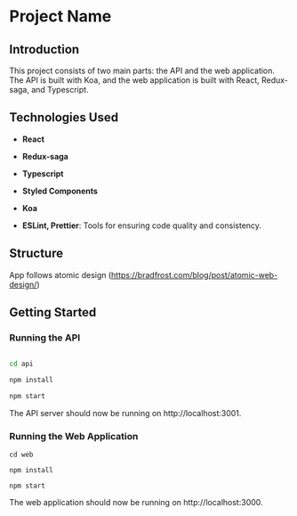 
# Project Name

  

## Introduction

  

This project consists of two main parts: the API and the web application. The API is built with Koa, and the web application is built with React, Redux-saga, and Typescript. 

  

## Technologies Used


-  **React**

-  **Redux-saga**

-  **Typescript**

-  **Styled Components**

-  **Koa**

-  **ESLint, Prettier**: Tools for ensuring code quality and consistency.

## Structure

App follows atomic design (https://bradfrost.com/blog/post/atomic-web-design/)

## Getting Started

 
### Running the API


```bash

cd api

npm install

npm start
```

The API server should now be running on http://localhost:3001.

 
### Running the Web Application

```
cd web

npm install

npm start
```
The web application should now be running on http://localhost:3000.